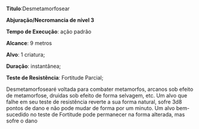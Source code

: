 **Titulo**:Desmetamorfosear

**Abjuração/Necromancia de nível 3**

**Tempo de Execução**: ação padrão

**Alcance**: 9 metros

**Alvo**: 1 criatura;

**Duração**: instantânea;

**Teste de Resistência**: Fortitude Parcial;

Desmetamorfosearé voltada para 
combater metamorfos, arcanos sob efeito de metamorfose, druidas sob efeito de 
forma selvagem, etc. Um alvo que falhe 
em seu teste de resistência reverte a sua 
forma natural, sofre 3d8 pontos de dano 
e não pode mudar de forma por um minuto. Um alvo bem-sucedido no teste de 
Fortitude pode permanecer na forma alterada, mas sofre o dano